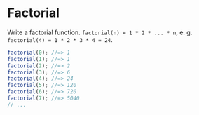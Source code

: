 # Factorial

Write a factorial function. `factorial(n) = 1 * 2 * ... * n`,
e. g. `factorial(4) = 1 * 2 * 3 * 4 = 24`.

```javascript
factorial(0); //=> 1
factorial(1); //=> 1
factorial(2); //=> 2
factorial(3); //=> 6
factorial(4); //=> 24
factorial(5); //=> 120
factorial(6); //=> 720
factorial(7); //=> 5040
// ...
```
